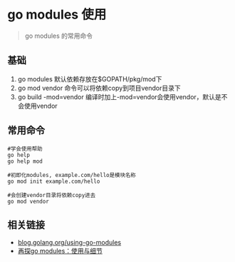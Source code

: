 # go modules 使用
> go modules 的常用命令

## 基础

1. go modules 默认依赖存放在$GOPATH/pkg/mod下
2. go mod vendor 命令可以将依赖copy到项目vendor目录下
3. go build -mod=vendor 编译时加上-mod=vendor会使用vendor，默认是不会使用vendor


## 常用命令
```
#学会使用帮助
go help
go help mod

#初即化modules, example.com/hello是模块名称
go mod init example.com/hello

#会创建vendor目录将依赖copy进去
go mod vendor 
```

## 相关链接

- [blog.golang.org/using-go-modules](https://blog.golang.org/using-go-modules)
- [再探go modules：使用与细节](https://www.cnblogs.com/apocelipes/p/10295096.html)